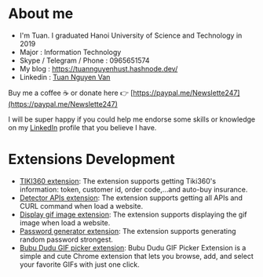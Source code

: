 # About me
- I'm Tuan. I graduated Hanoi University of Science and Technology in 2019
- Major : Information Technology
- Skype / Telegram / Phone : 0965651574
- My blog : https://tuannguyenhust.hashnode.dev/
- Linkedin : [Tuan Nguyen Van](https://www.linkedin.com/in/tuan-nguyen-van-555315156/)

Buy me a coffee ☕ or donate here 👉 [https://paypal.me/Newslette247](https://paypal.me/Newslette247)

I will be super happy if you could help me endorse some skills or knowledge on my [LinkedIn](https://www.linkedin.com/in/tuan-nguyen-van-555315156/) profile that you believe I have.

# Extensions Development
- [TIKI360 extension](https://github.com/nguyenvantuan2391996/extensions-development/tree/master/tiki360-extension): The extension supports getting Tiki360's information: token, customer id, order code,...and auto-buy insurance.
- [Detector APIs extension](https://github.com/nguyenvantuan2391996/extensions-development/tree/master/detector-apis-extension): The extension supports getting all APIs and CURL command when load a website.
- [Display gif image extension](https://github.com/nguyenvantuan2391996/extensions-development/tree/master/display-gif-image-extension): The extension supports displaying the gif image when load a website.
- [Password generator extension](https://github.com/nguyenvantuan2391996/extensions-development/tree/master/password-generator-extension): The extension supports generating random password strongest.
- [Bubu Dudu GIF picker extension](https://github.com/nguyenvantuan2391996/extensions-development/tree/master/bubu-dudu-gif-picker-extension): Bubu Dudu GIF Picker Extension is a simple and cute Chrome extension that lets you browse, add, and select your favorite GIFs with just one click.

